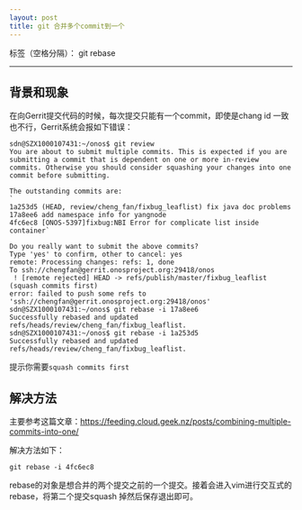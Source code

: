```yaml
---
layout: post
title: git 合并多个commit到一个
---
```


标签（空格分隔）： git rebase

---

## 背景和现象

在向Gerrit提交代码的时候，每次提交只能有一个commit，即使是chang id 一致也不行，Gerrit系统会报如下错误：

```
sdn@SZX1000107431:~/onos$ git review 
You are about to submit multiple commits. This is expected if you are
submitting a commit that is dependent on one or more in-review
commits. Otherwise you should consider squashing your changes into one
commit before submitting.

The outstanding commits are:
`
1a253d5 (HEAD, review/cheng_fan/fixbug_leaflist) fix java doc problems
17a8ee6 add namespace info for yangnode
4fc6ec8 [ONOS-5397]fixbug:NBI Error for complicate list inside container`

Do you really want to submit the above commits?
Type 'yes' to confirm, other to cancel: yes
remote: Processing changes: refs: 1, done    
To ssh://chengfan@gerrit.onosproject.org:29418/onos
 ! [remote rejected] HEAD -> refs/publish/master/fixbug_leaflist (squash commits first)
error: failed to push some refs to 'ssh://chengfan@gerrit.onosproject.org:29418/onos'
sdn@SZX1000107431:~/onos$ git rebase -i 17a8ee6
Successfully rebased and updated refs/heads/review/cheng_fan/fixbug_leaflist.
sdn@SZX1000107431:~/onos$ git rebase -i 1a253d5
Successfully rebased and updated refs/heads/review/cheng_fan/fixbug_leaflist.
```

提示你需要`squash commits first`

## 解决方法

主要参考这篇文章：https://feeding.cloud.geek.nz/posts/combining-multiple-commits-into-one/

解决方法如下：

```
git rebase -i 4fc6ec8

```

rebase的对象是想合并的两个提交之前的一个提交。接着会进入vim进行交互式的rebase，将第二个提交squash 掉然后保存退出即可。



